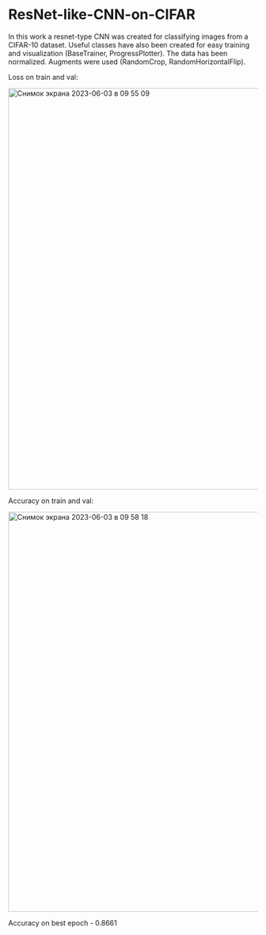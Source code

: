 # ResNet-like-CNN-on-CIFAR

In this work a resnet-type CNN was created for classifying images from a CIFAR-10 dataset.
Useful classes have also been created for easy training and visualization (BaseTrainer, ProgressPlotter).
The data has been normalized. Augments were used (RandomCrop, RandomHorizontalFlip).

Loss on train and val:

<img width="812" alt="Снимок экрана 2023-06-03 в 09 55 09" src="https://github.com/vladimir-ciric/ResNet-like-CNN-on-CIFAR/assets/95381758/db94c740-153e-4f99-a3dd-f6e24cbbcd40">

Accuracy on train and val:

<img width="809" alt="Снимок экрана 2023-06-03 в 09 58 18" src="https://github.com/vladimir-ciric/ResNet-like-CNN-on-CIFAR/assets/95381758/6089f181-edef-443a-8832-28f72541e1d7">

Accuracy on best epoch - 0.8661
